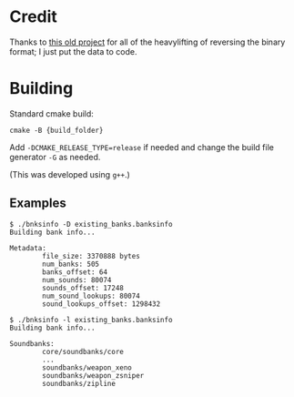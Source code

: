# Credit
Thanks to [this old project](https://github.com/simon-wh/DieselEngineFormats/blob/master/DieselEngineFormats/BNK/BanksInfo.cs) for all of the heavylifting of reversing the binary format; I just put the data to code.

# Building
Standard cmake build:
```
cmake -B {build_folder}
```

Add `-DCMAKE_RELEASE_TYPE=release` if needed and change the build file generator `-G` as needed. 

(This was developed using `g++`.)

## Examples
```
$ ./bnksinfo -D existing_banks.banksinfo
Building bank info...

Metadata:
        file_size: 3370888 bytes
        num_banks: 505
        banks_offset: 64
        num_sounds: 80074
        sounds_offset: 17248
        num_sound_lookups: 80074
        sound_lookups_offset: 1298432

$ ./bnksinfo -l existing_banks.banksinfo
Building bank info...

Soundbanks:
        core/soundbanks/core
        ...
        soundbanks/weapon_xeno
        soundbanks/weapon_zsniper
        soundbanks/zipline
```
